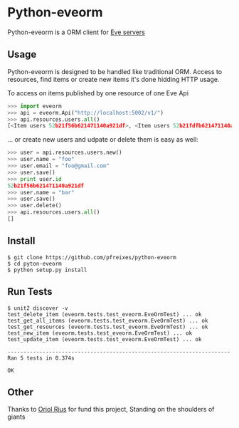 # Python-eveorm

Python-eveorm is a ORM client for [Eve servers](http://python-eve.org/)

## Usage

Python-eveorm is designed to be handled like traditional ORM. Access to resources, find
items or create new items it's done hidding HTTP usage. 

To access on items published by one resource of one Eve Api 

```python
>>> import eveorm
>>> api = eveorm.Api("http://localhost:5002/v1/")
>>> api.resources.users.all()
[<Item users 52b21f56b621471140a921df>, <Item users 52b21fdfb621471140a921e0>]
```

... or create new users and udpate or delete them is easy as well:

```python
>>> user = api.resources.users.new()
>>> user.name = "foo"
>>> user.email = "foo@gmail.com"
>>> user.save()
>>> print user.id
52b21f56b621471140a921df
>>> user.name = "bar"
>>> user.save()
>>> user.delete()
>>> api.resources.users.all()
[]

```

## Install

```
$ git clone https://github.com/pfreixes/python-eveorm
$ cd pyton-eveorm
$ python setup.py install
```

## Run Tests

```
$ unit2 discover -v
test_delete_item (eveorm.tests.test_eveorm.EveOrmTest) ... ok
test_get_all_items (eveorm.tests.test_eveorm.EveOrmTest) ... ok
test_get_resources (eveorm.tests.test_eveorm.EveOrmTest) ... ok
test_new_item (eveorm.tests.test_eveorm.EveOrmTest) ... ok
test_update_item (eveorm.tests.test_eveorm.EveOrmTest) ... ok

----------------------------------------------------------------------
Ran 5 tests in 0.374s

OK
```

## Other

Thanks to [Oriol Rius](https://github.com/oriolrius) for fund this project, Standing on the shoulders of giants
